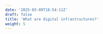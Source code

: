 ```yaml
---
date: '2025-03-09T18:54:11Z'
draft: false
title: 'What are digital infrastructures?'
weight: 5
---
```

